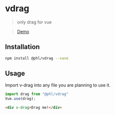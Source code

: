 # vdrag

> only drag for vue

>[Demo](https://askycat.github.io/phl-vdrag/)

## Installation

```sh
npm install @phl/vdrag --save
```
## Usage

Import v-drag into any file you are planning to use it.

```js
import drag from "@phl/vdrag"
Vue.use(drag);
```

```html
<div v-drag>Drag me!</div>
```
